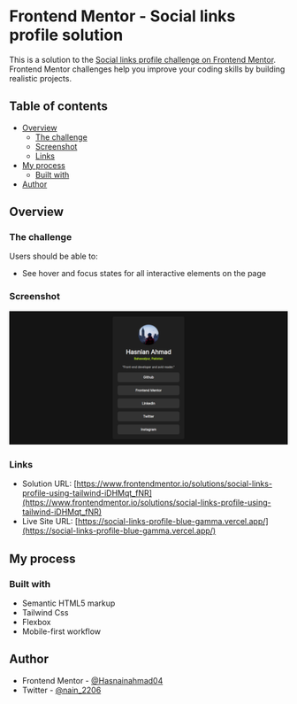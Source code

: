 # Frontend Mentor - Social links profile solution

This is a solution to the [Social links profile challenge on Frontend Mentor](https://www.frontendmentor.io/challenges/social-links-profile-UG32l9m6dQ). Frontend Mentor challenges help you improve your coding skills by building realistic projects.

## Table of contents

- [Overview](#overview)
  - [The challenge](#the-challenge)
  - [Screenshot](#screenshot)
  - [Links](#links)
- [My process](#my-process)
  - [Built with](#built-with)
- [Author](#author)

## Overview

### The challenge

Users should be able to:

- See hover and focus states for all interactive elements on the page

### Screenshot

![Screenshot](./social-links.png)

### Links

- Solution URL: [https://www.frontendmentor.io/solutions/social-links-profile-using-tailwind-iDHMqt_fNR](https://www.frontendmentor.io/solutions/social-links-profile-using-tailwind-iDHMqt_fNR)
- Live Site URL: [https://social-links-profile-blue-gamma.vercel.app/](https://social-links-profile-blue-gamma.vercel.app/)

## My process

### Built with

- Semantic HTML5 markup
- Tailwind Css
- Flexbox
- Mobile-first workflow

## Author

- Frontend Mentor - [@Hasnainahmad04](https://www.frontendmentor.io/profile/Hasnainahmad04)
- Twitter - [@nain_2206](https://x.com/nain_2206)
